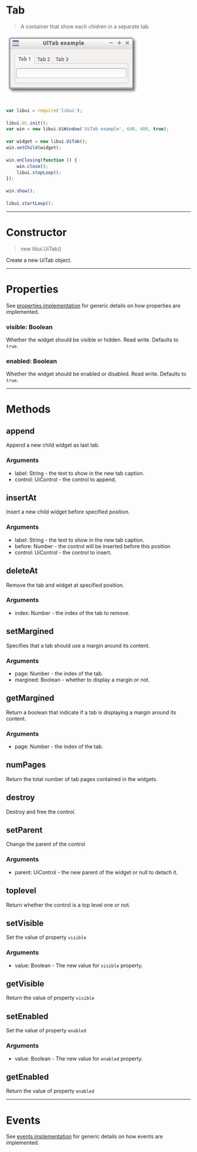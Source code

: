 
# Tab

> A container that show each chidren in a separate tab.

![UiTab example](media/UiTab.png)

```js

var libui = require('libui');

libui.Ui.init();
var win = new libui.UiWindow('UiTab example', 640, 480, true);

var widget = new libui.UiTab();
win.setChild(widget);

win.onClosing(function () {
	win.close();
	libui.stopLoop();
});

win.show();

libui.startLoop();

```

---

# Constructor

> new libui.UiTab()

Create a new UiTab object.

---

# Properties

See [properties implementation](properties.md) for generic details on how properties are implemented.


### visible: Boolean

Whether the widget should be visible or hidden. 
Read write.
Defaults to `true`.



### enabled: Boolean

Whether the widget should be enabled or disabled. 
Read write.
Defaults to `true`.




---

# Methods


## append

Append a new child widget as last tab.


### Arguments

* label: String - the text to show in the new tab caption.
* control: UiControl - the control to append.



## insertAt

Insert a new child widget before specified position.


### Arguments

* label: String - the text to show in the new tab caption.
* before: Number - the control will be inserted before this position
* control: UiControl - the control to insert.



## deleteAt

Remove the tab and widget at specified position.


### Arguments

* index: Number - the index of the tab to remove.



## setMargined

Specifies that a tab should use a margin around its content.


### Arguments

* page: Number - the index of the tab.
* margined: Boolean - whether to display a margin or not.



## getMargined

Return a boolean that indicate if a tab is displaying a margin around its content.


### Arguments

* page: Number - the index of the tab.



## numPages

Return the total number of tab pages contained in the widgets.




## destroy

Destroy and free the control.




## setParent

Change the parent of the control


### Arguments

* parent: UiControl - the new parent of the widget or null to detach it.



## toplevel

Return whether the control is a top level one or not.




## setVisible

Set the value of property `visible`

### Arguments

* value: Boolean - The new value for `visible` property.

## getVisible

Return the value of property `visible`



## setEnabled

Set the value of property `enabled`

### Arguments

* value: Boolean - The new value for `enabled` property.

## getEnabled

Return the value of property `enabled`



---

# Events

See [events implementation](events.md) for generic details on how events are implemented.



